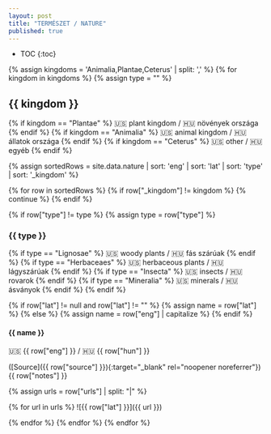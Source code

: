 ```yaml
---
layout: post
title: "TERMÉSZET / NATURE"
published: true
---
```


* TOC
{:toc}

{% assign kingdoms = 'Animalia,Plantae,Ceterus' | split: ',' %}
{% for kingdom in kingdoms %}
{% assign type = "" %}

## {{ kingdom }}

{% if kingdom == "Plantae" %}
🇺🇸 plant kingdom / 🇭🇺 növények országa
{% endif %}
{% if kingdom == "Animalia" %}
🇺🇸 animal kingdom / 🇭🇺 állatok országa
{% endif %}
{% if kingdom == "Ceterus" %}
🇺🇸 other / 🇭🇺 egyéb
{% endif %}

{% assign sortedRows = site.data.nature | sort: 'eng' | sort: 'lat' | sort: 'type' | sort: '_kingdom' %}

{% for row in sortedRows %}
{% if row["_kingdom"] != kingdom %}
{% continue %}
{% endif %}

<!-- type -->
{% if row["type"] != type %}
{% assign type = row["type"] %}

### {{ type }}

{% if type == "Lignosae" %}
🇺🇸 woody plants / 🇭🇺 fás szárúak
{% endif %}
{% if type == "Herbaceaes" %}
🇺🇸 herbaceous plants / 🇭🇺 lágyszárúak
{% endif %}
{% if type == "Insecta" %}
🇺🇸 insects / 🇭🇺 rovarok
{% endif %}
{% if type == "Mineralia" %}
🇺🇸 minerals / 🇭🇺 ásványok
{% endif %}
{% endif %}

<!-- name -->
{% if row["lat"] != null and row["lat"] != "" %}
{% assign name = row["lat"] %}
{% else %}
{% assign name = row["eng"] | capitalize %}
{% endif %}

#### {{ name }}

🇺🇸 {{ row["eng"] }} / 🇭🇺 {{ row["hun"] }}

([Source]({{ row["source"] }}){:target="_blank" rel="noopener noreferrer"}) {{ row["notes"] }}

{% assign urls = row["urls"] | split: "|" %}

{% for url in urls %}
![{{ row["lat"] }}]({{ url }})
<!-- {{ url }} -->
{% endfor %}
{% endfor %}
{% endfor %}